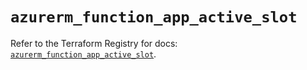 # `azurerm_function_app_active_slot`

Refer to the Terraform Registry for docs: [`azurerm_function_app_active_slot`](https://registry.terraform.io/providers/hashicorp/azurerm/3.109.0/docs/resources/function_app_active_slot).
